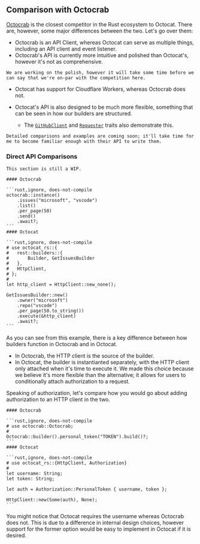 ## Comparison with Octocrab

[Octocrab](https://github.com/XAMPPRocky/octocrab) is the closest competitor in the Rust ecosystem to Octocat. There are, however, some major differences between the two. Let's go over them:

* Octocrab is an API Client, whereas Octocat can serve as multiple things, including an API client and event listener. 
* Octocrab's API is currently more intuitive and polished than Octocat's, however it's not as comprehensive.

```admonish info
We are working on the polish, however it will take some time before we can say that we're on-par with the competition here.
```

* Octocat has support for Cloudflare Workers, whereas Octocrab does not.

* Octocat's API is also designed to be much more flexible, something that can be seen in how our builders are structured. 
    * The [`GitHubClient`](https://octocat-rs.github.io/octocat-rs/octocat_rs/github/client/trait.GitHubClient.html) and [`Requester`](https://octocat-rs.github.io/octocat-rs/github_rest/trait.Requester.html) traits also demonstrate this.

```admonish todo 
Detailed comparisons and examples are coming soon; it'll take time for me to become familiar enough with their API to write them.
```

### Direct API Comparisons

```admonish warning
This section is still a WIP.
```

~~~admonish example "Example: Getting 50 issues from a repository"
#### Octocrab

```rust,ignore, does-not-compile
octocrab::instance()
    .issues("microsoft", "vscode")
    .list()
    .per_page(50)
    .send()
    .await?;
```
#### Octocat

```rust,ignore, does-not-compile
# use octocat_rs::{
#   rest::builders::{
#       Builder, GetIssuesBuilder
#   },
#   HttpClient, 
# };
#
let http_client = HttpClient::new_none();

GetIssuesBuilder::new()
    .owner("microsoft")
    .repo("vscode")
    .per_page(50.to_string())
    .execute(&http_client)
    .await?;
```
~~~

As you can see from this example, there is a key difference between how builders function in Octocrab and in Octocat. 

* In Octocrab, the HTTP client is the source of the builder.
* In Octocat, the builder is instantianted separately, with the HTTP client only attached when it's time to execute it. We made this choice because we believe it's more flexible than the alternative; it allows for users to conditionally attach authorization to a request.

Speaking of authorization, let's compare how you would go about adding authorization to an HTTP client in the two.

~~~admonish example "Example: Attaching Authorization to an HTTP Client"
#### Octocrab

```rust,ignore, does-not-compile
# use octocrab::Octocrab;
# 
Octocrab::builder().personal_token("TOKEN").build()?;
```
#### Octocat

```rust,ignore, does-not-compile
# use octocat_rs::{HttpClient, Authorization}
#
let username: String;
let token: String;

let auth = Authorization::PersonalToken { username, token };

HttpClient::new(Some(auth), None);
```
~~~

You might notice that Octocat requires the username whereas Octocrab does not. This is due to a difference in internal design choices, however support for the former option would be easy to implement in Octocat if it is desired. 
